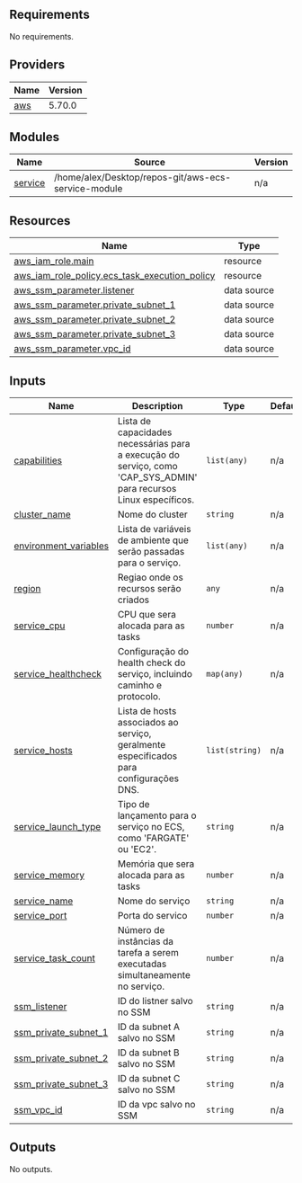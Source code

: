 ## Requirements

No requirements.

## Providers

| Name | Version |
|------|---------|
| <a name="provider_aws"></a> [aws](#provider\_aws) | 5.70.0 |

## Modules

| Name | Source | Version |
|------|--------|---------|
| <a name="module_service"></a> [service](#module\_service) | /home/alex/Desktop/repos-git/aws-ecs-service-module | n/a |

## Resources

| Name | Type |
|------|------|
| [aws_iam_role.main](https://registry.terraform.io/providers/hashicorp/aws/latest/docs/resources/iam_role) | resource |
| [aws_iam_role_policy.ecs_task_execution_policy](https://registry.terraform.io/providers/hashicorp/aws/latest/docs/resources/iam_role_policy) | resource |
| [aws_ssm_parameter.listener](https://registry.terraform.io/providers/hashicorp/aws/latest/docs/data-sources/ssm_parameter) | data source |
| [aws_ssm_parameter.private_subnet_1](https://registry.terraform.io/providers/hashicorp/aws/latest/docs/data-sources/ssm_parameter) | data source |
| [aws_ssm_parameter.private_subnet_2](https://registry.terraform.io/providers/hashicorp/aws/latest/docs/data-sources/ssm_parameter) | data source |
| [aws_ssm_parameter.private_subnet_3](https://registry.terraform.io/providers/hashicorp/aws/latest/docs/data-sources/ssm_parameter) | data source |
| [aws_ssm_parameter.vpc_id](https://registry.terraform.io/providers/hashicorp/aws/latest/docs/data-sources/ssm_parameter) | data source |

## Inputs

| Name | Description | Type | Default | Required |
|------|-------------|------|---------|:--------:|
| <a name="input_capabilities"></a> [capabilities](#input\_capabilities) | Lista de capacidades necessárias para a execução do serviço, como 'CAP\_SYS\_ADMIN' para recursos Linux específicos. | `list(any)` | n/a | yes |
| <a name="input_cluster_name"></a> [cluster\_name](#input\_cluster\_name) | Nome do cluster | `string` | n/a | yes |
| <a name="input_environment_variables"></a> [environment\_variables](#input\_environment\_variables) | Lista de variáveis de ambiente que serão passadas para o serviço. | `list(any)` | n/a | yes |
| <a name="input_region"></a> [region](#input\_region) | Regiao onde os recursos serão criados | `any` | n/a | yes |
| <a name="input_service_cpu"></a> [service\_cpu](#input\_service\_cpu) | CPU que sera alocada para as tasks | `number` | n/a | yes |
| <a name="input_service_healthcheck"></a> [service\_healthcheck](#input\_service\_healthcheck) | Configuração do health check do serviço, incluindo caminho e protocolo. | `map(any)` | n/a | yes |
| <a name="input_service_hosts"></a> [service\_hosts](#input\_service\_hosts) | Lista de hosts associados ao serviço, geralmente especificados para configurações DNS. | `list(string)` | n/a | yes |
| <a name="input_service_launch_type"></a> [service\_launch\_type](#input\_service\_launch\_type) | Tipo de lançamento para o serviço no ECS, como 'FARGATE' ou 'EC2'. | `string` | n/a | yes |
| <a name="input_service_memory"></a> [service\_memory](#input\_service\_memory) | Memória que sera alocada para as tasks | `number` | n/a | yes |
| <a name="input_service_name"></a> [service\_name](#input\_service\_name) | Nome do serviço | `string` | n/a | yes |
| <a name="input_service_port"></a> [service\_port](#input\_service\_port) | Porta do servico | `number` | n/a | yes |
| <a name="input_service_task_count"></a> [service\_task\_count](#input\_service\_task\_count) | Número de instâncias da tarefa a serem executadas simultaneamente no serviço. | `number` | n/a | yes |
| <a name="input_ssm_listener"></a> [ssm\_listener](#input\_ssm\_listener) | ID do listner salvo no SSM | `string` | n/a | yes |
| <a name="input_ssm_private_subnet_1"></a> [ssm\_private\_subnet\_1](#input\_ssm\_private\_subnet\_1) | ID da subnet A salvo no SSM | `string` | n/a | yes |
| <a name="input_ssm_private_subnet_2"></a> [ssm\_private\_subnet\_2](#input\_ssm\_private\_subnet\_2) | ID da subnet B salvo no SSM | `string` | n/a | yes |
| <a name="input_ssm_private_subnet_3"></a> [ssm\_private\_subnet\_3](#input\_ssm\_private\_subnet\_3) | ID da subnet C salvo no SSM | `string` | n/a | yes |
| <a name="input_ssm_vpc_id"></a> [ssm\_vpc\_id](#input\_ssm\_vpc\_id) | ID da vpc salvo no SSM | `string` | n/a | yes |

## Outputs

No outputs.
